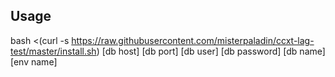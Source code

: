 ## Usage

bash <(curl -s https://raw.githubusercontent.com/misterpaladin/ccxt-lag-test/master/install.sh) [db host] [db port] [db user] [db password] [db name] [env name]